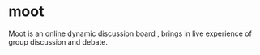 moot
====

Moot is an online dynamic discussion board , brings in live experience of group discussion and debate.